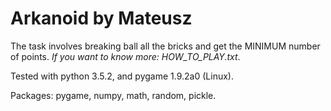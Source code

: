 # Arkanoid by Mateusz

The task involves breaking ball all the bricks and get the MINIMUM number of points. *If you want to know more: HOW_TO_PLAY.txt*.

Tested with python 3.5.2, and pygame 1.9.2a0 (Linux).

Packages: pygame, numpy, math, random, pickle.

